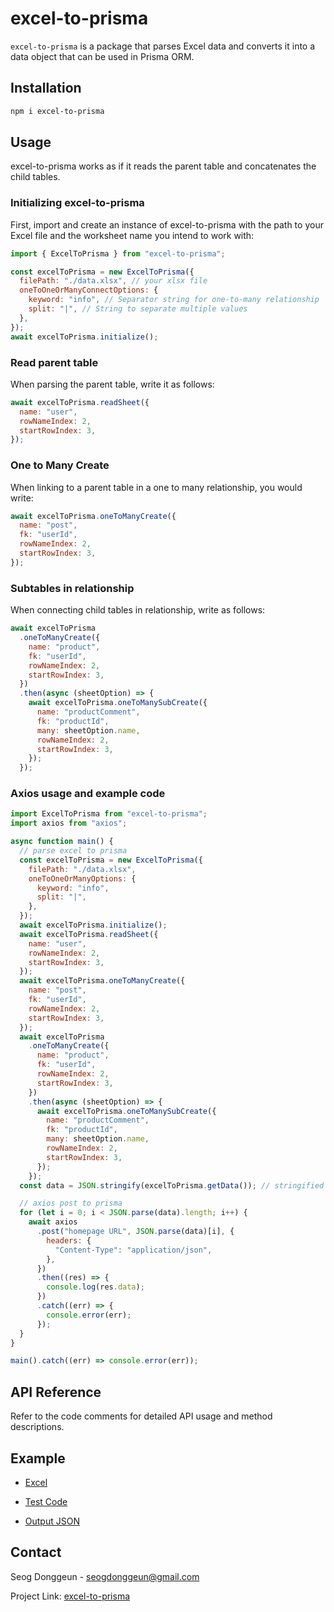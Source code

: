 # excel-to-prisma

`excel-to-prisma` is a package that parses Excel data and converts it into a data object that can be used in Prisma ORM.

## Installation

```bash
npm i excel-to-prisma
```

## Usage

excel-to-prisma works as if it reads the parent table and concatenates the child tables.

### Initializing excel-to-prisma

First, import and create an instance of excel-to-prisma with the path to your Excel file and the worksheet name you intend to work with:

```js
import { ExcelToPrisma } from "excel-to-prisma";

const excelToPrisma = new ExcelToPrisma({
  filePath: "./data.xlsx", // your xlsx file
  oneToOneOrManyConnectOptions: {
    keyword: "info", // Separator string for one-to-many relationship
    split: "|", // String to separate multiple values
  },
});
await excelToPrisma.initialize();
```

### Read parent table

When parsing the parent table, write it as follows:

```js
await excelToPrisma.readSheet({
  name: "user",
  rowNameIndex: 2,
  startRowIndex: 3,
});
```

### One to Many Create

When linking to a parent table in a one to many relationship, you would write:

```js
await excelToPrisma.oneToManyCreate({
  name: "post",
  fk: "userId",
  rowNameIndex: 2,
  startRowIndex: 3,
});
```

### Subtables in relationship

When connecting child tables in relationship, write as follows:

```js
await excelToPrisma
  .oneToManyCreate({
    name: "product",
    fk: "userId",
    rowNameIndex: 2,
    startRowIndex: 3,
  })
  .then(async (sheetOption) => {
    await excelToPrisma.oneToManySubCreate({
      name: "productComment",
      fk: "productId",
      many: sheetOption.name,
      rowNameIndex: 2,
      startRowIndex: 3,
    });
  });
```

### Axios usage and example code

```js
import ExcelToPrisma from "excel-to-prisma";
import axios from "axios";

async function main() {
  // parse excel to prisma
  const excelToPrisma = new ExcelToPrisma({
    filePath: "./data.xlsx",
    oneToOneOrManyOptions: {
      keyword: "info",
      split: "|",
    },
  });
  await excelToPrisma.initialize();
  await excelToPrisma.readSheet({
    name: "user",
    rowNameIndex: 2,
    startRowIndex: 3,
  });
  await excelToPrisma.oneToManyCreate({
    name: "post",
    fk: "userId",
    rowNameIndex: 2,
    startRowIndex: 3,
  });
  await excelToPrisma
    .oneToManyCreate({
      name: "product",
      fk: "userId",
      rowNameIndex: 2,
      startRowIndex: 3,
    })
    .then(async (sheetOption) => {
      await excelToPrisma.oneToManySubCreate({
        name: "productComment",
        fk: "productId",
        many: sheetOption.name,
        rowNameIndex: 2,
        startRowIndex: 3,
      });
    });
  const data = JSON.stringify(excelToPrisma.getData()); // stringified data

  // axios post to prisma
  for (let i = 0; i < JSON.parse(data).length; i++) {
    await axios
      .post("homepage URL", JSON.parse(data)[i], {
        headers: {
          "Content-Type": "application/json",
        },
      })
      .then((res) => {
        console.log(res.data);
      })
      .catch((err) => {
        console.error(err);
      });
  }
}

main().catch((err) => console.error(err));
```

## API Reference

Refer to the code comments for detailed API usage and method descriptions.

## Example

- [Excel](https://github.com/tjrehdrms123/excel-to-prisma/tree/main/src/assets/data.xlsx)

- [Test Code](https://github.com/tjrehdrms123/excel-to-prisma/tree/main/src/tests/base.spec.ts)

- [Output JSON](https://github.com/tjrehdrms123/excel-to-prisma/tree/main/src/assets/output.json)

## Contact

Seog Donggeun - seogdonggeun@gmail.com

Project Link: [excel-to-prisma](https://github.com/tjrehdrms123/excel-to-prisma)
